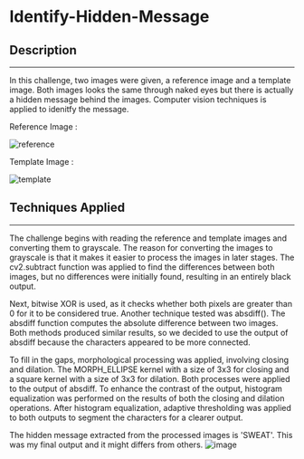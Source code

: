 # Identify-Hidden-Message

## Description 
--------------------------------------------------
In this challenge, two images were given, a reference image and a template image. Both images looks the same through naked eyes but there is actually a hidden message behind the images. Computer vision techniques is applied to idenitfy the message.

Reference Image : 

![reference](https://github.com/eethiing/Identify-Hidden-Message/assets/85276977/b313047b-9e45-44b6-9533-1be252cbc257)

Template Image :

![template](https://github.com/eethiing/Identify-Hidden-Message/assets/85276977/2897ccbf-6b46-4e5c-8bdc-ec486785ea17)

## Techniques Applied 
-------------------------------------------------
The challenge begins with reading the reference and template images and converting them to grayscale. The reason for converting the images to grayscale is that it makes it easier to process the images in later stages. The cv2.subtract function was applied to find the differences between both images, but no differences were initially found, resulting in an entirely black output.

Next, bitwise XOR is used, as it checks whether both pixels are greater than 0 for it to be considered true. Another technique tested was absdiff(). The absdiff function computes the absolute difference between two images. Both methods produced similar results, so we decided to use the output of absdiff because the characters appeared to be more connected.

To fill in the gaps, morphological processing was applied, involving closing and dilation. The MORPH_ELLIPSE kernel with a size of 3x3 for closing and a square kernel with a size of 3x3 for dilation. Both processes were applied to the output of absdiff. To enhance the contrast of the output, histogram equalization was performed on the results of both the closing and dilation operations. After histogram equalization, adaptive thresholding was applied to both outputs to segment the characters for a clearer output.

The hidden message extracted from the processed images is 'SWEAT'. This was my final output and it might differs from others. 
![image](https://github.com/eethiing/Identify-Hidden-Message/assets/85276977/2e9eec26-a2f1-430a-ab91-167d6207fa9e)








